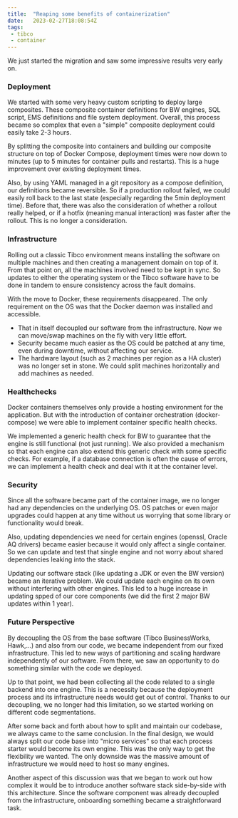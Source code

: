 ```yaml
---
title:  "Reaping some benefits of containerization"
date:   2023-02-27T18:08:54Z
tags:
 - tibco
 - container
---
```

We just started the migration and saw some impressive results very early on.

### Deployment

We started with some very heavy custom scripting to deploy large composites. These composite container definitions for BW engines, SQL script, EMS definitions and file system deployment. Overall, this process became so complex that even a "simple" composite deployment could easily take 2-3 hours.

By splitting the composite into containers and building our composite structure on top of Docker Compose, deployment times were now down to minutes (up to 5 minutes for container pulls and restarts). This is a huge improvement over existing deployment times.

Also, by using YAML managed in a git repository as a compose definition, our definitions became reversible. So if a production rollout failed, we could easily roll back to the last state (especially regarding the 5min deployment time). Before that, there was also the consideration of whether a rollout really helped, or if a hotfix (meaning manual interaction) was faster after the rollout. This is no longer a consideration.

### Infrastructure

Rolling out a classic Tibco environment means installing the software on multiple machines and then creating a management domain on top of it. From that point on, all the machines involved need to be kept in sync. So updates to either the operating system or the Tibco software have to be done in tandem to ensure consistency across the fault domains.

With the move to Docker, these requirements disappeared. The only requirement on the OS was that the Docker daemon was installed and accessible.

* That in itself decoupled our software from the infrastructure. Now we can move/swap machines on the fly with very little effort.
* Security became much easier as the OS could be patched at any time, even during downtime, without affecting our service.
* The hardware layout (such as 2 machines per region as a HA cluster) was no longer set in stone. We could split machines horizontally and add machines as needed.

### Healthchecks

Docker containers themselves only provide a hosting environment for the application. But with the introduction of container orchestration (docker-compose) we were able to implement container specific health checks.

We implemented a generic health check for BW to guarantee that the engine is still functional (not just running). We also provided a mechanism so that each engine can also extend this generic check with some specific checks. For example, if a database connection is often the cause of errors, we can implement a health check and deal with it at the container level.

### Security

Since all the software became part of the container image, we no longer had any dependencies on the underlying OS. OS patches or even major upgrades could happen at any time without us worrying that some library or functionality would break.

Also, updating dependencies we need for certain engines (openssl, Oracle AQ drivers) became easier because it would only affect a single container. So we can update and test that single engine and not worry about shared dependencies leaking into the stack.

Updating our software stack (like updating a JDK or even the BW version) became an iterative problem. We could update each engine on its own without interfering with other engines. This led to a huge increase in updating spped of our core components (we did the first 2 major BW updates within 1 year).

### Future Perspective

By decoupling the OS from the base software (Tibco BusinessWorks, Hawk,...) and also from our code, we became independent from our fixed infrastructure.
This led to new ways of partitioning and scaling hardware independently of our software. From there, we saw an opportunity to do something similar with the code we deployed.

Up to that point, we had been collecting all the code related to a single backend into one engine. This is a necessity because the deployment process and its infrastructure needs would get out of control. Thanks to our decoupling, we no longer had this limitation, so we started working on different code segmentations.

After some back and forth about how to split and maintain our codebase, we always came to the same conclusion. In the final design, we would always split our code base into "micro services" so that each process starter would become its own engine. This was the only way to get the flexibility we wanted. The only downside was the massive amount of infrastructure we would need to host so many engines.

Another aspect of this discussion was that we began to work out how complex it would be to introduce another software stack side-by-side with this architecture. Since the software component was already decoupled from the infrastructure, onboarding something became a straightforward task.
